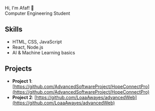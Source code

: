 

Hi, I'm Afaf! 👋  
Computer Engineering Student

## Skills
- HTML, CSS, JavaScript
- React, Node.js
- AI & Machine Learning basics

## Projects
- **Project 1**:  [https://github.com/AdvancedSoftwareProject/HopeConnectPro](https://github.com/AdvancedSoftwareProject/HopeConnectPro)
- **Project 2**:  [https://github.com/LoaaAwayes/advancedWeb](https://github.com/LoaaAwayes/advancedWeb)
